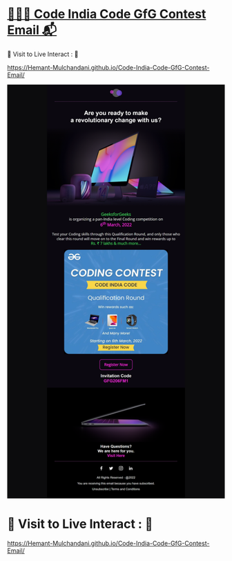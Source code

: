 # [🧑🏻‍💻 Code India Code GfG Contest Email 📬](https://hemant-mulchandani.github.io/Code-India-Code-GfG-Contest-Email/)

  📌 Visit to Live Interact : 🔗

  https://Hemant-Mulchandani.github.io/Code-India-Code-GfG-Contest-Email/

  ![Mail Capture](Media/Code%20India%20Code-GfG%20Mail%20Capture.png)

# 📌 Visit to Live Interact : 🔗

  https://Hemant-Mulchandani.github.io/Code-India-Code-GfG-Contest-Email/ 
